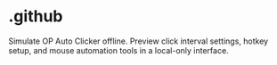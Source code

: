 # .github
Simulate OP Auto Clicker offline. Preview click interval settings, hotkey setup, and mouse automation tools in a local-only interface.
